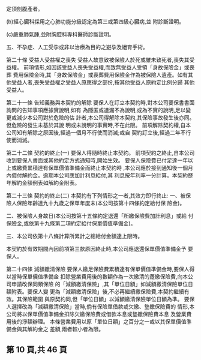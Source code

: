 定須剖腹產者。 

(b)經心臟科採用之心肺功能分級認定為第三或第四級心臟病,並 附診斷證明。 

(c)嚴重肺氣腫,並附胸腔科專科醫師診斷證明。 

五、不孕症、人工受孕或非以治療為目的之避孕及絕育手術。 

第二十條 受益人受益權之喪失 受益人故意致被保險人於死或雖未致死者,喪失其受益權。 前項情形,如因該受益人喪失受益權,而致無受益人受領「身故保險金」或喪葬 費用保險金時,其「身故保險金」或喪葬費用保險金作為被保險人遺產。如有其 他受益人者,喪失受益權之受益人原應得之部份,按其他受益人原約定比例分歸 其他受益人。 

第二十一條 告知義務與本契約的解除 要保人在訂立本契約時,對本公司要保書書面詢問的告知事項應據實說明,如有 為隱匿或遺漏不為說明,或為不實的說明,足以變更或減少本公司對於危險的估 計者,本公司得解除本契約,其保險事故發生後亦同。但危險的發生未基於其說 明或未說明的事實時,不在此限。 前項解除契約權,自本公司知有解除之原因後,經過一個月不行使而消滅;或自 契約訂立後,經過二年不行使而消滅。 

第二十二條 契約的終止(一) 
要保人得隨時終止本契約。 前項契約之終止,自本公司收到要保人書面或其他約定方式通知時,開始生效。 要保人保險費已付足達一年以上或繳費累積達有保單價值準備金而終止本契約時 ,本公司應於接到通知後一個月內償付解約金。逾期本公司應加計利息給付,其 利息按年利率一分計算。本契約歷年解約金額例表如解約金附表。 

第二十三條 契約的終止(二) 
本契約有下列情形之一者,其效力即行終止: 
一、被保險人保險年齡達九十九歲之保單年度末(本公司按第十四條約定給付保 險金)。 

二、被保險人身故日(本公司按第十五條約定退還「所繳保險費加計利息」或給 付保險金,或依第十九條第二項約定給付保單價值準備金)。 

三、本公司依第十八條計算所累計之總給付金額達上限時。 

本契約於有效期間內因前項第三款原因終止時,本公司應退還保單價值準備金予 要保人。 

第二十四條 減額繳清保險 要保人繳足保險費累積達有保單價值準備金時,要保人得以當時保單價值準備金 扣除營業費用後的數額作為一次繳清的躉繳保險費,向本公司申請改保同類保險 的「減額繳清保險」,其「單位日額」如減額繳清保險單位日額附表。要保人變 更為「減額繳清保險」後,不必再繼續繳保險費,本契約繼續有效。其保險範圍 與原契約同,但「單位日額」以減額繳清保險單位日額為準。 要保人選擇改為「減額繳清保險」當時,倘有保險單借款或欠繳、墊繳保險費的 情形,本公司將以保單價值準備金扣除欠繳保險費或借款本息或墊繳保險費本息 及營業費用後的淨額辦理。 本條營業費用以原「單位日額」之百分之一或以其保單價值準備金與其解約金之 差額,兩者較小者為限。 

## 第 10 頁,共 46 頁
